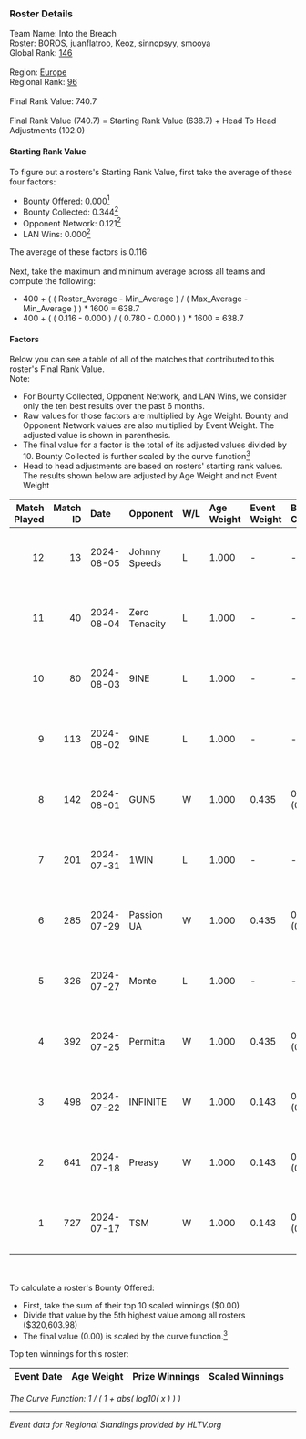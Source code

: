 ### Roster Details<br />
Team Name: Into the Breach<br />
Roster: BOROS, juanflatroo, Keoz, sinnopsyy, smooya<br />
Global Rank: [146](../standings_global.md)<br />
<br />
Region: [Europe]( ../standings_europe.md)<br />
Regional Rank: [96]( ../standings_europe.md)<br />
<br />
Final Rank Value:  740.7<br />
<br />
Final Rank Value (740.7) = Starting Rank Value (638.7) + Head To Head Adjustments (102.0)<br />

#### Starting Rank Value<br />
To figure out a rosters's Starting Rank Value, first take the average of these four factors:<br />
- Bounty Offered: 0.000[<sup>1</sup>](#table2)
- Bounty Collected: 0.344[<sup>2</sup>](#table1)
- Opponent Network: 0.121[<sup>2</sup>](#table1)
- LAN Wins: 0.000[<sup>2</sup>](#table1)

The average of these factors is 0.116<br />
<br />
Next, take the maximum and minimum average across all teams and compute the following:<br />
- 400 + ( ( Roster_Average - Min_Average ) / ( Max_Average - Min_Average ) ) * 1600 = 638.7
- 400 + ( ( 0.116 - 0.000 ) / ( 0.780 - 0.000 ) ) * 1600 = 638.7


#### Factors<br />
Below you can see a table of all of the matches that contributed to this roster's Final Rank Value.<br />
Note:<br />

- For Bounty Collected, Opponent Network, and LAN Wins, we consider only the ten best results over the past 6 months.
- Raw values for those factors are multiplied by Age Weight. Bounty and Opponent Network values are also multiplied by Event Weight. The adjusted value is shown in parenthesis.
- The final value for a factor is the total of its adjusted values divided by 10. Bounty Collected is further scaled by the curve function[<sup>3</sup>](#curveFunction)
- Head to head adjustments are based on rosters' starting rank values. The results shown below are adjusted by Age Weight and not Event Weight
<span id="table1"></span><br />


| Match Played | Match ID | Date       | Opponent      | W/L | Age Weight | Event Weight | Bounty Collected | Opponent Network | LAN Wins  | H2H Adj. | Roster                                      |
| -: | -: | :- | :- | :- | :- | :- | :- | :- | :- | -: | :- |
|           12 |       13 | 2024-08-05 | Johnny Speeds | L   | 1.000      | -            | -                | -                | -         |    -1.84 | BOROS, juanflatroo, Keoz, sinnopsyy, smooya |
|           11 |       40 | 2024-08-04 | Zero Tenacity | L   | 1.000      | -            | -                | -                | -         |    -2.65 | BOROS, juanflatroo, Keoz, sinnopsyy, smooya |
|           10 |       80 | 2024-08-03 | 9INE          | L   | 1.000      | -            | -                | -                | -         |    -8.38 | BOROS, juanflatroo, Keoz, sinnopsyy, smooya |
|            9 |      113 | 2024-08-02 | 9INE          | L   | 1.000      | -            | -                | -                | -         |    -8.60 | BOROS, juanflatroo, Keoz, sinnopsyy, smooya |
|            8 |      142 | 2024-08-01 | GUN5          | W   | 1.000      | 0.435        | 0.072 (0.031)    | 0.562 (0.244)    | 0 (0.000) |    20.70 | BOROS, juanflatroo, Keoz, sinnopsyy, smooya |
|            7 |      201 | 2024-07-31 | 1WIN          | L   | 1.000      | -            | -                | -                | -         |    -6.41 | BOROS, juanflatroo, Keoz, sinnopsyy, smooya |
|            6 |      285 | 2024-07-29 | Passion UA    | W   | 1.000      | 0.435        | 0.173 (0.075)    | 1.000 (0.435)    | 0 (0.000) |    27.90 | BOROS, juanflatroo, Keoz, sinnopsyy, smooya |
|            5 |      326 | 2024-07-27 | Monte         | L   | 1.000      | -            | -                | -                | -         |    -3.47 | BOROS, juanflatroo, Keoz, sinnopsyy, smooya |
|            4 |      392 | 2024-07-25 | Permitta      | W   | 1.000      | 0.435        | 0.023 (0.010)    | 0.940 (0.408)    | 0 (0.000) |    23.64 | BOROS, juanflatroo, Keoz, sinnopsyy, smooya |
|            3 |      498 | 2024-07-22 | INFINITE      | W   | 1.000      | 0.143        | 0.000 (0.000)    | 0.186 (0.027)    | 0 (0.000) |    11.71 | BOROS, juanflatroo, Keoz, sinnopsyy, smooya |
|            2 |      641 | 2024-07-18 | Preasy        | W   | 1.000      | 0.143        | 0.008 (0.001)    | 0.221 (0.032)    | 0 (0.000) |    20.84 | BOROS, juanflatroo, Keoz, sinnopsyy, smooya |
|            1 |      727 | 2024-07-17 | TSM           | W   | 1.000      | 0.143        | 0.040 (0.006)    | 0.471 (0.067)    | 0 (0.000) |    28.55 | BOROS, juanflatroo, Keoz, sinnopsyy, smooya |

<br />
<span id="table2"></span><br />
To calculate a roster's Bounty Offered:<br />

- First, take the sum of their top 10 scaled winnings ($0.00)
- Divide that value by the 5th highest value among all rosters ($320,603.98)
- The final value (0.00) is scaled by the curve function.[<sup>3</sup>](#curveFunction)

Top ten winnings for this roster:<br />

| Event Date | Age Weight | Prize Winnings | Scaled Winnings |
| :- | -: | :- | :- |


<span id="curveFunction"></span>_The Curve Function: 1 / ( 1 + abs( log10( x ) ) )_<br />

---
_Event data for Regional Standings provided by HLTV.org_<br />
